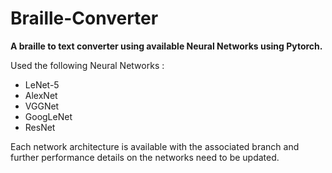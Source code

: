 # Braille-Converter

**A braille to text converter using available Neural Networks using Pytorch.**

Used the following Neural Networks :

* LeNet-5
* AlexNet
* VGGNet
* GoogLeNet
* ResNet

Each network architecture is available with the associated branch and further performance details on the networks need to be updated.
